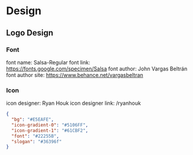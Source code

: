 # Design

## Logo Design

### Font

font name: Salsa-Regular
font link: https://fonts.google.com/specimen/Salsa
font author: John Vargas Beltrán
font author site: https://www.behance.net/vargasbeltran

### Icon

icon designer: Ryan Houk
icon designer link: /ryanhouk

```json
{
  "bg": "#E5EAFE",
  "icon-gradient-0": "#5106FF",
  "icon-gradient-1": "#61CBF2",
  "font": "#22255B",
  "slogan": "#36396f"
}
```
